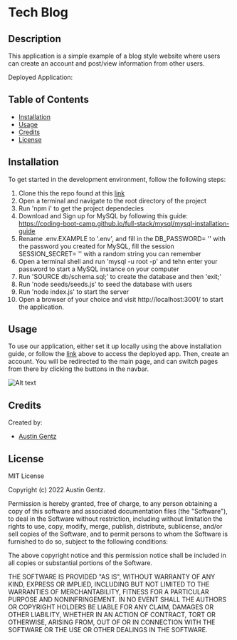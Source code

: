 # Tech Blog

## Description

This application is a simple example of a blog style website where users can create an account and post/view information from other users.

Deployed Application:

## Table of Contents

- [Installation](#installation)
- [Usage](#usage)
- [Credits](#credits)
- [License](#license)

## Installation

To get started in the development environment, follow the following steps:

1.  Clone this the repo found at this [link](https://github.com/Ajimoto/techBlog)
2.  Open a terminal and navigate to the root directory of the project
3.  Run 'npm i' to get the project dependecies
4.  Download and Sign up for MySQL by following this guide: https://coding-boot-camp.github.io/full-stack/mysql/mysql-installation-guide
5.  Rename .env.EXAMPLE to '.env', and fill in the DB_PASSWORD= '' with the password you created for MySQL, fill the session SESSION_SECRET= '' with a random string you can remember
6.  Open a terminal shell and run 'mysql -u root -p' and tehn enter your password to start a MySQL instance on your computer
7.  Run 'SOURCE db/schema.sql;' to create the database and then 'exit;'
8.  Run 'node seeds/seeds.js' to seed the database with users
9.  Run 'node index.js' to start the server
10. Open a browser of your choice and visit http://localhost:3001/ to start the application.

## Usage

To use our application, either set it up locally using the above installation guide, or follow the [link]() above to access the deployed app.
Then, create an account. You will be redirected to the main page, and can switch pages from there by clicking the buttons in the navbar.

![Alt text](./VivaChatScreenshot.png)

## Credits

Created by:

- [Austin Gentz](https://github.com/Ajimoto)

## License

MIT License

Copyright (c) 2022 Austin Gentz.

Permission is hereby granted, free of charge, to any person obtaining a copy
of this software and associated documentation files (the "Software"), to deal
in the Software without restriction, including without limitation the rights
to use, copy, modify, merge, publish, distribute, sublicense, and/or sell
copies of the Software, and to permit persons to whom the Software is
furnished to do so, subject to the following conditions:

The above copyright notice and this permission notice shall be included in all
copies or substantial portions of the Software.

THE SOFTWARE IS PROVIDED "AS IS", WITHOUT WARRANTY OF ANY KIND, EXPRESS OR
IMPLIED, INCLUDING BUT NOT LIMITED TO THE WARRANTIES OF MERCHANTABILITY,
FITNESS FOR A PARTICULAR PURPOSE AND NONINFRINGEMENT. IN NO EVENT SHALL THE
AUTHORS OR COPYRIGHT HOLDERS BE LIABLE FOR ANY CLAIM, DAMAGES OR OTHER
LIABILITY, WHETHER IN AN ACTION OF CONTRACT, TORT OR OTHERWISE, ARISING FROM,
OUT OF OR IN CONNECTION WITH THE SOFTWARE OR THE USE OR OTHER DEALINGS IN THE
SOFTWARE.
